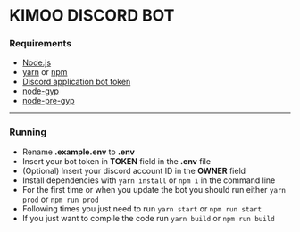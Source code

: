 # KIMOO DISCORD BOT

### Requirements

- [Node.js](https://nodejs.org/en/)
- [yarn](https://yarnpkg.com/en/docs/install#windows-stable) or [npm](https://www.npmjs.com/)
- [Discord application bot token](https://discordapp.com/developers/applications/)
- [node-gyp](https://github.com/nodejs/node-gyp)
- [node-pre-gyp](https://www.npmjs.com/package/node-pre-gyp)

---

### Running

- Rename **.example.env** to **.env**
- Insert your bot token in **TOKEN** field in the **.env** file
- (Optional) Insert your discord account ID in the **OWNER** field
- Install dependencies with `yarn install` or `npm i` in the command line
- For the first time or when you update the bot you should run either `yarn prod` or `npm run prod`
- Following times you just need to run `yarn start` or `npm run start`
- If you just want to compile the code run `yarn build` or `npm run build`
